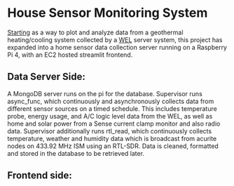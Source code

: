 # House Sensor Monitoring System
[Starting](https://github.com/TristanShoemaker/WELPy) as a way to plot and
analyze data from a geothermal heating/cooling system collected by a
[WEL](http://www.welserver.com) server system, this project has expanded into a
home sensor data collection server running on a Raspberry Pi 4, with an EC2
hosted streamlit frontend.

## Data Server Side:
A MongoDB server runs on the pi for the database. Supervisor runs async_func,
which continuously and asynchronously collects data from different sensor
sources on a timed schedule. This includes temperature probe, energy usage,
and A/C logic level data from the WEL, as well as home and solar power from a
Sense current clamp monitor and also radio data. Supervisor additionally runs
rtl_read, which continuously collects temperature, weather and humidity data
which is broadcast from acurite nodes on 433.92 MHz ISM using an RTL-SDR. Data
is cleaned, formatted and stored in the database to be retrieved later.

## Frontend side:
